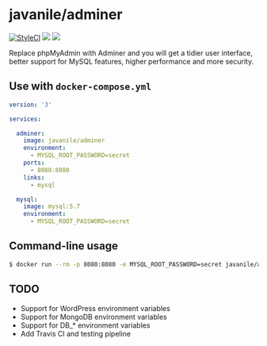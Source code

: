 # javanile/adminer

[![StyleCI](https://github.styleci.io/repos/132001150/shield?branch=master)](https://github.styleci.io/repos/132001150)
[![](https://images.microbadger.com/badges/image/javanile/adminer.svg)](https://hub.docker.com/r/javanile/adminer)
[![](https://images.microbadger.com/badges/version/javanile/adminer.svg)](https://hub.docker.com/r/javanile/adminer)

Replace phpMyAdmin with Adminer and you will get a tidier user interface,  
better support for MySQL features, higher performance and more security.

## Use with `docker-compose.yml`

```yaml
version: '3'

services:

  adminer:
    image: javanile/adminer
    environment: 
      - MYSQL_ROOT_PASSWORD=secret
    ports: 
      - 8080:8080
    links: 
      - mysql

  mysql:
    image: mysql:5.7
    environment: 
      - MYSQL_ROOT_PASSWORD=secret
```

## Command-line usage

```bash
$ docker run --rm -p 8080:8080 -e MYSQL_ROOT_PASSWORD=secret javanile/adminer
```

## TODO

* Support for WordPress environment variables
* Support for MongoDB environment variables
* Support for DB_* environment variables
* Add Travis CI and testing pipeline

